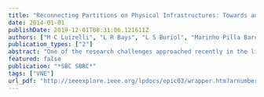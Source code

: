 ```yaml
---
title: "Reconnecting Partitions on Physical Infrastructures: Towards an Expansion Strategy for Efficient Virtual Network Embedding"
date: 2014-01-01
publishDate: 2019-12-01T08:31:06.121611Z
authors: ["M C Luizelli", "L R Bays", "L S Buriol", "Marinho Pilla Barcellos", "Luciano Paschoal Gaspary"]
publication_types: ["2"]
abstract: "One of the research challenges approached recently in the literature is the efficient mapping of virtual networks on top of physical infrastructures. Although there have been efforts to solve it, we observe that a number of virtual network requests are rejected due to the exhaustion of resources only in key points of the infrastructure. In this paper, we propose an expansion strategy based on the reconnection of strongly connected components (partitions) of the infrastructure in order to suggest adjustments that lead to higher virtual network acceptance and, in consequence, to improved physical resource utilization. The obtained results evidence that an expansion of 10% to 20% of the infrastructure resources using the proposed strategy leads to a sustained increase of up to 30% in the number of accepted virtual networks and of up to 45% in resource usage compared to the original network. View full abstract"
featured: false
publication: "*SBC SBRC*"
tags: ["VNE"]
url_pdf: "http://ieeexplore.ieee.org/lpdocs/epic03/wrapper.htm?arnumber=6927152 papers3://publication/doi/10.1109/SBRC.2014.40"
---
```


